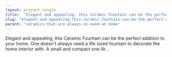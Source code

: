```yaml
---
layout: project_single
title:  "Elegant and appealing, this Ceramic Fountain can be the perfect addition to your home. One doesn't always need a life sized fountain to decorate the home interior with. A small and compact one lik .."
slug: "elegant-and-appealing-this-ceramic-fountain-can-be-the-perfect-addition-to-your-home-one"
parent: "ceramics-that-are-always-in-need-at-home"
---
```

Elegant and appealing, this Ceramic Fountain can be the perfect addition to your home. One doesn't always need a life sized fountain to decorate the home interior with. A small and compact one lik ..